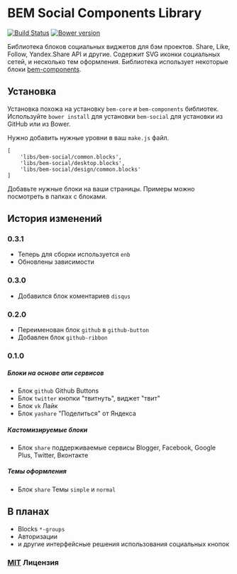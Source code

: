 # BEM Social Components Library
[![Build Status](https://travis-ci.org/bem-contrib/bem-social.svg?branch=master)](https://travis-ci.org/bem-contrib/bem-social)
[![Bower version](https://badge.fury.io/bo/bem-social.svg)](http://badge.fury.io/bo/bem-social)

Библиотека блоков социальных виджетов для бэм проектов. Share, Like, Follow,
Yandex.Share API и другие. Содержит SVG иконки социальных сетей, и несколько
тем оформления. Библиотека использует некоторые блоки [bem-components](http://github.com/bem/bem-components).

## Установка

Установка похожа на установку `bem-core` и `bem-components` библиотек. Используйте `bower install` для 
установки `bem-social` для установки из GitHub или из Bower.

Нужно добавить нужные уровни в ваш `make.js` файл.

```
[
    'libs/bem-social/common.blocks',
    'libs/bem-social/desktop.blocks',
    'libs/bem-social/design/common.blocks'
]
```

Добавьте нужные блоки на ваши страницы. Примеры можно посмотреть в папках с блоками.

## История изменений

### 0.3.1

- Теперь для сборки используется `enb`
- Обновлены зависимости

### 0.3.0

- Добавился блок коментариев `disqus`

### 0.2.0

- Переименован блок `github` в `github-button`
- Добавлен блок `github-ribbon`

### 0.1.0

##### Блоки на основе апи сервисов

- Блок `github` Github Buttons
- Блок `twitter` кнопки "твитнуть", виджет "твит"
- Блок `vk` Лайк
- Блок `yashare` "Поделиться" от Яндекса

##### Кастомизируемые блоки

- Блок `share` поддерживаемые сервисы Blogger, Facebook, Google Plus, Twitter, Вконтакте

##### Темы оформления

- Блок `share` Темы `simple` и `normal`

## В планах

+ Blocks `*-groups`
+ Авторизации
+ и другие интерфейсные решения использования социальных кнопок

### [MIT](http://en.wikipedia.org/wiki/MIT_License) Лицензия
